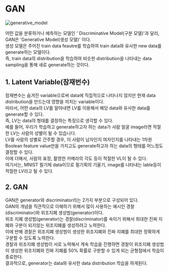 # GAN   
   
![generative_model](https://user-images.githubusercontent.com/59756209/74510163-7f48bd80-4f46-11ea-9ca0-f3a602b273a5.PNG)   
   
어떤 값을 분류하거나 예측하는 모델인 ' Discriminative Model(구분 모델)'과 달리, GAN은  'Generative Model(생성 모델)' 이다.   
생성 모델은 주어진 train data feautre를 학습하여 train data와 유사한 new data를 generate하는 모델이다.   
즉, train data의 distribution을 학습하여 비슷한 distribution을 나타내는 data sampling을 통해 새로 generate하는 것이다.   
   
## 1. Latent Variable(잠재번수)   
잠재변수는 숨겨진 variable으로써 data에 직접적으로 나타나지 않지만 현재 data distribution을 만드는데 영향을 끼치는 variable이다.   
따라서, 어떤 data의 LV를 알아내면 LV를 이용해서 해당 data와 유사한 data를 generate할 수 있다.   
즉, LV는 data의 형태를 결정하는 특징으로 생각할 수 있다.   
예를 들어, 우리가 학습하고 generate하고자 하는 data가 사람 얼굴 image라면 적절한 LV는 사람의 성별이 될 수 있습니다.   
LV를 사람의 성별로 간주할 경우, 이 사람이 남자인지 여자인지를 나타내는 1차원 Boolean feature value만을 가지고도 generate하고자 하는 data의 형태를 어느정도 결정할 수 있다.   
이에 더해서, 사람의 표정, 촬영한 카메라의 각도 등이 적절한 VL이 될 수 있다.   
여기서는, MNIST 필기체 data이므로 필기획의 기울기, image를 나타내는 lable등이 적절한 LV라고 될 수 있다.   
   
## 2. GAN   
GAN은 generator와 discriminator라는 2가지 부분으로 구성되어 있다.   
GAN의 개념을 직관적으로 이해하기 위해서 많이 사용하는 예시인 경찰(discriminator)와 위조지폐 생성범(generator)이다.   
위조 지폐 생성범(generator)는 경찰(discriminator)를 속이기 위해서 최대한 진짜 지폐와 구분이 되지않는 위조지폐를 생성하려고 노력한다.   
이에 반해 경찰은 위조지폐 생성범이 생성한 위조지폐와 진짜 지폐를 최대한 정확하게 구분할 수 있도록 노력한다.  
경찰과 위조지폐 생성범이 서로 노력해서 계속 학습을 진행하면 경찰이 위조지폐 생성범이 생성한 위조지폐와 진짜 지폐를 50% 확률로 구분할 수 있게 되는 균형점에서 학습이 종료한다.   
결과적으로, generator는 data와 유사한 data distribution 학습을 하게된다.
